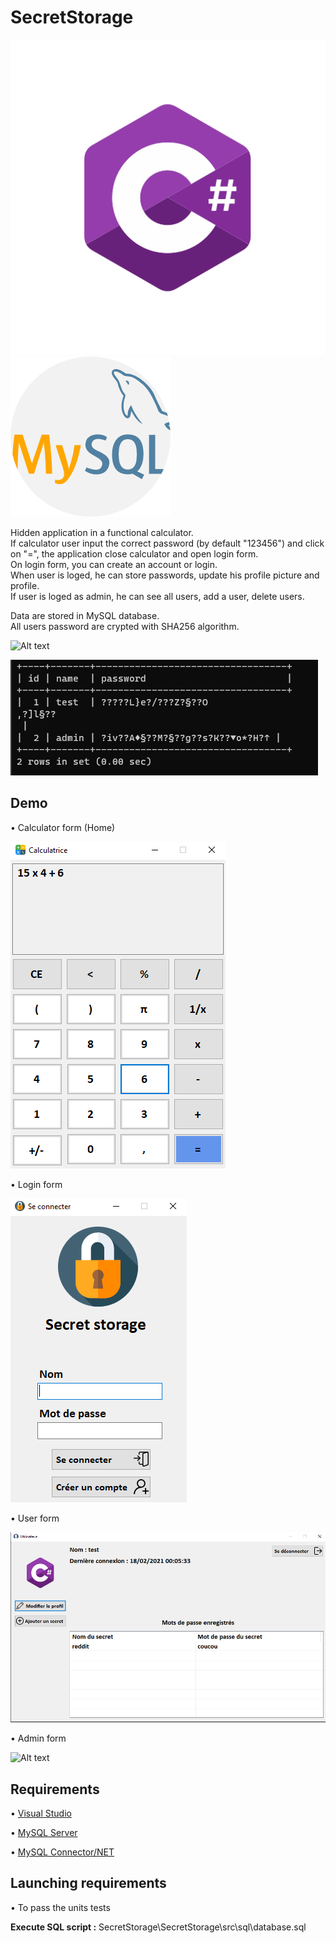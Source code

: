# SecretStorage

![Alt text](git-img/cs.png?raw=true "C#")  
![Alt text](git-img/mysql.png?raw=true "MySQL")  

Hidden application in a functional calculator.  
If calculator user input the correct password (by default "123456") and click on "=", the application close calculator and open login form.  
On login form, you can create an account or login.  
When user is loged, he can store passwords, update his profile picture and profile.  
If user is loged as admin, he can see all users, add a user, delete users.   

Data are stored in MySQL database.  
All users password are crypted with SHA256 algorithm.  

![Alt text](https://docs.microsoft.com/fr-fr/dotnet/api/system.security.cryptography.sha256managed?view=net-5.0)  

![Alt text](git-img/encrypted.PNG?raw=true "Encrypted")  

## Demo

• Calculator form (Home)  

![Alt text](git-img/calculator.PNG?raw=true "Calculator")  

• Login form  

![Alt text](git-img/login.PNG?raw=true "Login")  

• User form  

![Alt text](git-img/user.PNG?raw=true "User")  

• Admin form  

![Alt text](git-img/calcadminulator.PNG?raw=true "Admin")  

## Requirements

• [Visual Studio](https://visualstudio.microsoft.com/fr/)  

• [MySQL Server](https://dev.mysql.com/downloads/mysql/)  

• [MySQL Connector/NET](https://dev.mysql.com/downloads/connector/net/)  

## Launching requirements

• To pass the units tests 

**Execute SQL script :** SecretStorage\SecretStorage\src\sql\database.sql  